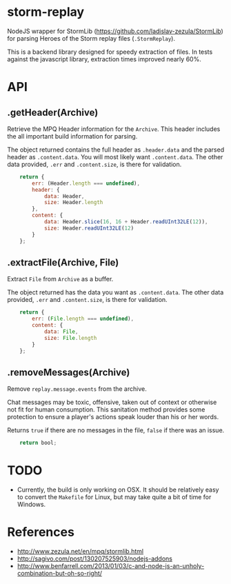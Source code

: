 storm-replay
========

NodeJS wrapper for StormLib (https://github.com/ladislav-zezula/StormLib) for
parsing Heroes of the Storm replay files (`.StormReplay`).

This is a backend library designed for speedy extraction of files.  In tests
against the javascript library, extraction times improved nearly 60%.

# API

## .getHeader(Archive)

Retrieve the MPQ Header information for the `Archive`.  This header includes
the all important build information for parsing.

The object returned contains the full header as `.header.data` and the parsed
header as `.content.data`.  You will most likely want `.content.data`. The
other data provided, `.err` and `.content.size`, is there for validation.

```javascript
    return {
        err: (Header.length === undefined),
        header: {
            data: Header,
            size: Header.length
        },
        content: {
            data: Header.slice(16, 16 + Header.readUInt32LE(12)),
            size: Header.readUInt32LE(12)
        }
    };
```

## .extractFile(Archive, File)

Extract `File` from `Archive` as a buffer.

The object returned has the data you want as `.content.data`.  The other data
provided, `.err` and `.content.size`, is there for validation.

```javascript
    return {
        err: (File.length === undefined),
        content: {
            data: File,
            size: File.length
        }
    };
```

## .removeMessages(Archive)

Remove `replay.message.events` from the archive.

Chat messages may be toxic, offensive, taken out of context or otherwise not
fit for human consumption.  This sanitation method provides some protection
to ensure a player's actions speak louder than his or her words.

Returns `true` if there are no messages in the file, `false` if there was an
issue.

```javascript
    return bool;
```

# TODO

* Currently, the build is only working on OSX. It should be relatively easy to
convert the `Makefile` for Linux, but may take quite a bit of time for Windows.

# References

* http://www.zezula.net/en/mpq/stormlib.html
* http://sagivo.com/post/130207525903/nodejs-addons
* http://www.benfarrell.com/2013/01/03/c-and-node-js-an-unholy-combination-but-oh-so-right/